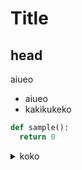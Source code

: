 # Title
## head
aiueo

- aiueo
- kakikukeko

```python
def sample():
  return 0
```

<details><summary>koko</summary>

|koumoku|contents|
|-|-|
|a|1|
|b|2|
</details>
